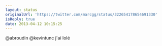 ```yaml
---
layout: status
originalUrl: 'https://twitter.com/marcgg/status/322654178654691330'
isReply: true
date: 2013-04-12 10:15:25
---
```


@abroudin @kevintunc j'ai lolé
